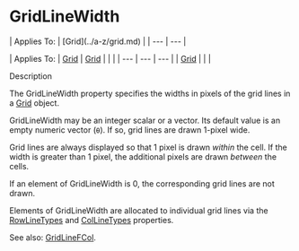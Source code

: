 




<h1 class="heading"><span class="name">GridLineWidth</span></h1>
| Applies To: | [Grid](../a-z/grid.md) |
| --- | ---  |

| Applies To: | [Grid](../a-z/grid.md) | [Grid](../a-z/grid.md) |  |  |
| --- | --- | ---  |
| [Grid](../a-z/grid.md) |  |  |


Description


The GridLineWidth property specifies the widths in pixels of the grid lines in a [Grid](../a-z/grid.md) object.



GridLineWidth may be an integer scalar or a vector. Its default value is an empty numeric vector (`⍬`). If so, grid lines are drawn 1-pixel wide.


Grid lines are always displayed so that 1 pixel is drawn *within* the cell. If the width is greater than 1 pixel, the additional pixels are drawn *between* the cells.


If an element of GridLineWidth is 0, the corresponding grid lines are not drawn.


Elements of GridLineWidth are allocated to individual grid lines via the [RowLineTypes](../a-z/rowlinetypes.md) and [ColLineTypes](../a-z/collinetypes.md) properties.


See also: [GridLineFCol](../a-z/gridlinefcol.md).


